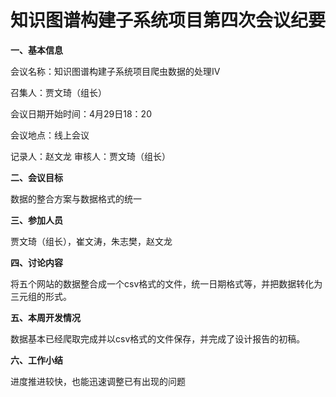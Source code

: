 # 知识图谱构建子系统项目第四次会议纪要

**一、基本信息**

会议名称：知识图谱构建子系统项目爬虫数据的处理Ⅳ

召集人：贾文琦（组长）

会议日期开始时间：4月29日18：20     

会议地点：线上会议

记录人：赵文龙    审核人：贾文琦（组长）

**二、会议目标**

数据的整合方案与数据格式的统一

**三、参加人员**

贾文琦（组长），崔文涛，朱志樊，赵文龙

**四、讨论内容**

将五个网站的数据整合成一个csv格式的文件，统一日期格式等，并把数据转化为三元组的形式。

**五、本周开发情况**

数据基本已经爬取完成并以csv格式的文件保存，并完成了设计报告的初稿。

**六、工作小结**

进度推进较快，也能迅速调整已有出现的问题